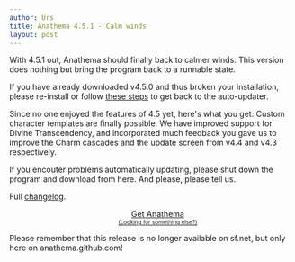 ```yaml
---
author: Urs
title: Anathema 4.5.1 - Calm winds
layout: post
---
```


With 4.5.1 out, Anathema should finally back to calmer winds.
This version does nothing but bring the program back to a runnable state.

If you have already downloaded v4.5.0 and thus broken your installation, please re-install or follow [these steps](https://github.com/anathema/anathema/wiki/How-to-revert-to-the-originally-installed-version) to get back to the auto-updater.

Since no one enjoyed the features of 4.5 yet, here's what you get:
Custom character templates are finally possible.
We have improved support for Divine Transcendency, and incorporated much feedback you gave us to improve the Charm cascades and the update screen from v4.4 and v4.3 respectively.

If you encouter problems automatically updating, please shut down the program and download from here.
And please, please tell us.

Full [changelog](https://github.com/anathema/anathema/blob/v4.5.1/Development_Documentation/Distribution/English/versions.md).

<ul><center>
	<a class="linkToLatestVersion" href="http://anathema.butatopanto.de:8081/full/">
		<span>Get Anathema</span>
		<span class="latestVersion"> </span>
	</a>
	<br/>
	<a href="http://anathema.butatopanto.de:8081/full" style="font-size:x-small">(Looking for something else?)</a>
	</center></ul>

Please remember that this release is no longer available on sf.net, but only here on anathema.github.com!